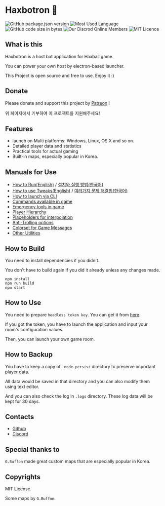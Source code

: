 # Haxbotron 🤖
![GitHub package.json version](https://img.shields.io/github/package-json/v/dapucita/haxbotron?style=flat-square)
![Most Used Language](https://img.shields.io/github/languages/top/dapucita/haxbotron?style=flat-square)
![GitHub code size in bytes](https://img.shields.io/github/languages/code-size/dapucita/haxbotron?style=flat-square)
![Our Discrod Online Members](https://img.shields.io/discord/602402864647634954?style=flat-square)
![MIT Licence](https://img.shields.io/github/license/dapucita/haxbotron?style=flat-square)

## What is this
Haxbotron is a host bot application for Haxball game.

You can power your own host by electron-based launcher.

This Project is open source and free to use. Enjoy it :)

## Donate
Please donate and support this project by [Patreon](https://www.patreon.com/dapucita) !

위 페이지에서 기부하여 이 프로젝트를 지원해주세요!

## Features
- launch on Multi platforms: Windows, Linux, OS X and so on.
- Detailed player data and statistics
- Practical tools for actual gaming
- Built-in maps, especially popular in Korea.

## Manuals for Use

- [How to Run(English)](https://github.com/dapucita/haxbotron/wiki/How-to-Run) / [설치와 실행 방법(한국어)](https://github.com/dapucita/haxbotron/wiki/%5BKorean%5D-%EC%84%A4%EC%B9%98%EC%99%80-%EC%8B%A4%ED%96%89-%EB%B0%A9%EB%B2%95)
- [How to use Tweaks(English)](https://github.com/dapucita/haxbotron/wiki/How-to-use-Tweaks) / [여러가지 문제 해결법(한국어)](https://github.com/dapucita/haxbotron/wiki/%5BKorean%5D-%EC%97%AC%EB%9F%AC%EA%B0%80%EC%A7%80-%EB%AC%B8%EC%A0%9C-%ED%95%B4%EA%B2%B0%EB%B2%95-(%ED%8A%B8%EC%9C%85))
- [How to launch via CLI](https://github.com/dapucita/haxbotron/wiki/How-to-launch-via-CLI)
- [Commands available in game](docs/command.md)
- [Emergency tools in game](docs/emergencytool.md)
- [Player Hierarchy](docs/playerhierarchy.md)
- [Placeholders for interpolation](docs/placeholder.md)
- [Anti-Trolling options](docs/antitrolling.md)
- [Colorset for Game Messages](https://github.com/dapucita/haxbotron/wiki/Colorset-for-Game-Messages)
- [Other Utilities](https://github.com/dapucita/haxbotron/wiki/Utilities-for-this-bot)

## How to Build
You need to install dependencies if you didn't.

You don't have to build again if you did it already unless any changes made.

```
npm install
npm run build
npm start
```

## How to Use
You need to prepare `headless token key`. You can get it from [here](https://www.haxball.com/headlesstoken).

If you got the token, you have to launch the application and input your room's configuration values.

Then, you can launch your own game room.

## How to Backup
You have to keep a copy of `.node-persist` directory to preserve important player data.

All data would be saved in that directory and you can also modify them using text editor.

And you can also check the log in `.logs` directory. These log data will be kept for 30 days.

## Contacts
- [Github](https://github.com/dapucita/haxbotron)
- [Discord](https://discord.gg/qfg45B2)

## Special thanks to
`G.Buffon` made great custom maps that are especially popular in Korea.

## Copyrights
MIT License.

Some maps by `G.Buffon`.